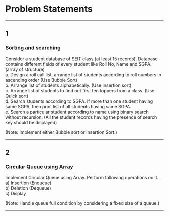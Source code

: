 # Problem Statements
<hr>

## 1

### [Sorting and searching](https://github.com/GopalSaraf/SE_Labs/blob/main/DSAL/sortingAndSearching.cpp)

Consider a student database of SEIT class (at least 15 records). 
Database contains different fields of every student like Roll No, Name and SGPA. (array of structure)  
a. Design a roll call list, arrange list of students according to roll numbers in ascending order (Use Bubble Sort)  
b. Arrange list of students alphabetically. (Use Insertion sort)  
c. Arrange list of students to find out first ten toppers from a class. (Use Quick sort)  
d. Search students according to SGPA. If more than one student having same SGPA, then print list of all students having same SGPA.  
e. Search a particular student according to name using binary search without recursion. (All the student records having the presence of search key should be displayed)  

(Note: Implement either Bubble sort or Insertion Sort.)

<hr>

## 2

### [Circular Queue using Array](https://github.com/GopalSaraf/SE_Labs/blob/main/DSAL/circularQueue.cpp)

Implement Circular Queue using Array. Perform following operations on it.  
a) Insertion (Enqueue)  
b) Deletion (Dequeue)  
c) Display  
 
(Note: Handle queue full condition by considering a fixed size of a queue.)

<hr>
